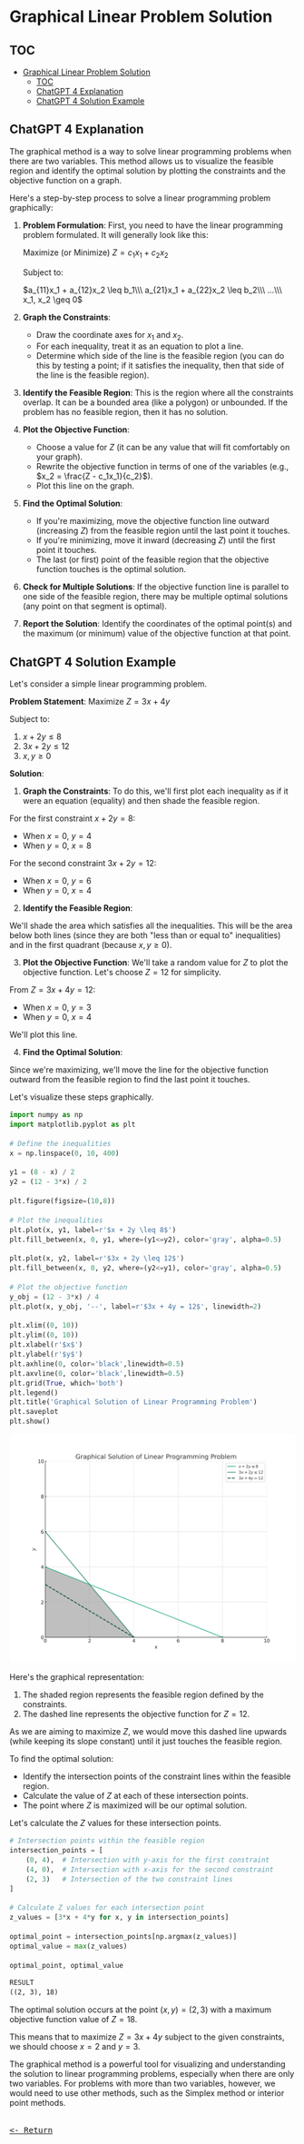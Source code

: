 # Graphical Linear Problem Solution

## TOC

- [Graphical Linear Problem Solution](#graphical-linear-problem-solution)
  - [TOC](#toc)
  - [ChatGPT 4 Explanation](#chatgpt-4-explanation)
  - [ChatGPT 4 Solution Example](#chatgpt-4-solution-example)

## ChatGPT 4 Explanation

The graphical method is a way to solve linear programming problems when there are two variables. This method allows us to visualize the feasible region and identify the optimal solution by plotting the constraints and the objective function on a graph.

Here's a step-by-step process to solve a linear programming problem graphically:

1. **Problem Formulation**:
   First, you need to have the linear programming problem formulated. It will generally look like this:

   Maximize (or Minimize) $Z = c_1x_1 + c_2x_2$

   Subject to:

   $a_{11}x_1 + a_{12}x_2 \leq b_1\\\
   a_{21}x_1 + a_{22}x_2 \leq b_2\\\
   ...\\\
   x_1, x_2 \geq 0$
2. **Graph the Constraints**:

   - Draw the coordinate axes for $x_1$ and $x_2$.
   - For each inequality, treat it as an equation to plot a line.
   - Determine which side of the line is the feasible region (you can do this by testing a point; if it satisfies the inequality, then that side of the line is the feasible region).
3. **Identify the Feasible Region**:
   This is the region where all the constraints overlap. It can be a bounded area (like a polygon) or unbounded. If the problem has no feasible region, then it has no solution.
4. **Plot the Objective Function**:

   - Choose a value for $Z$ (it can be any value that will fit comfortably on your graph).
   - Rewrite the objective function in terms of one of the variables (e.g., $x_2 = \frac{Z - c_1x_1}{c_2}$).
   - Plot this line on the graph.
5. **Find the Optimal Solution**:

   - If you're maximizing, move the objective function line outward (increasing $Z$) from the feasible region until the last point it touches.
   - If you're minimizing, move it inward (decreasing $Z$) until the first point it touches.
   - The last (or first) point of the feasible region that the objective function touches is the optimal solution.
6. **Check for Multiple Solutions**:
   If the objective function line is parallel to one side of the feasible region, there may be multiple optimal solutions (any point on that segment is optimal).
7. **Report the Solution**:
   Identify the coordinates of the optimal point(s) and the maximum (or minimum) value of the objective function at that point.

## ChatGPT 4 Solution Example

Let's consider a simple linear programming problem.

**Problem Statement**:
Maximize $Z = 3x + 4y$

Subject to:

1. $x + 2y \leq 8$
2. $3x + 2y \leq 12$
3. $x, y \geq 0$

**Solution**:

1. **Graph the Constraints**:
   To do this, we'll first plot each inequality as if it were an equation (equality) and then shade the feasible region.

For the first constraint $x + 2y = 8$:

- When $x = 0$, $y = 4$
- When $y = 0$, $x = 8$

For the second constraint $3x + 2y = 12$:

- When $x = 0$, $y = 6$
- When $y = 0$, $x = 4$

2. **Identify the Feasible Region**:

We'll shade the area which satisfies all the inequalities. This will be the area below both lines (since they are both "less than or equal to" inequalities) and in the first quadrant (because $x, y \geq 0$).

3. **Plot the Objective Function**:
   We'll take a random value for $Z$ to plot the objective function. Let's choose $Z = 12$ for simplicity.

From $Z = 3x + 4y = 12$:

- When $x = 0$, $y = 3$
- When $y = 0$, $x = 4$

We'll plot this line.

4. **Find the Optimal Solution**:

Since we're maximizing, we'll move the line for the objective function outward from the feasible region to find the last point it touches.

Let's visualize these steps graphically.

```python
import numpy as np
import matplotlib.pyplot as plt

# Define the inequalities
x = np.linspace(0, 10, 400)

y1 = (8 - x) / 2
y2 = (12 - 3*x) / 2

plt.figure(figsize=(10,8))

# Plot the inequalities
plt.plot(x, y1, label=r'$x + 2y \leq 8$')
plt.fill_between(x, 0, y1, where=(y1<=y2), color='gray', alpha=0.5)

plt.plot(x, y2, label=r'$3x + 2y \leq 12$')
plt.fill_between(x, 0, y2, where=(y2<=y1), color='gray', alpha=0.5)

# Plot the objective function
y_obj = (12 - 3*x) / 4
plt.plot(x, y_obj, '--', label=r'$3x + 4y = 12$', linewidth=2)

plt.xlim((0, 10))
plt.ylim((0, 10))
plt.xlabel(r'$x$')
plt.ylabel(r'$y$')
plt.axhline(0, color='black',linewidth=0.5)
plt.axvline(0, color='black',linewidth=0.5)
plt.grid(True, which='both')
plt.legend()
plt.title('Graphical Solution of Linear Programming Problem')
plt.saveplot
plt.show()
```

![lp_graphical_solution.svg](img/lp_graphical_solution.svg)

Here's the graphical representation:

1. The shaded region represents the feasible region defined by the constraints.
2. The dashed line represents the objective function for $Z = 12$.

As we are aiming to maximize $Z$, we would move this dashed line upwards (while keeping its slope constant) until it just touches the feasible region.

To find the optimal solution:

- Identify the intersection points of the constraint lines within the feasible region.
- Calculate the value of $Z$ at each of these intersection points.
- The point where $Z$ is maximized will be our optimal solution.

Let's calculate the $Z$ values for these intersection points.

```python
# Intersection points within the feasible region
intersection_points = [
    (0, 4),  # Intersection with y-axis for the first constraint
    (4, 0),  # Intersection with x-axis for the second constraint
    (2, 3)   # Intersection of the two constraint lines
]

# Calculate Z values for each intersection point
z_values = [3*x + 4*y for x, y in intersection_points]

optimal_point = intersection_points[np.argmax(z_values)]
optimal_value = max(z_values)

optimal_point, optimal_value
```

```txt
RESULT
((2, 3), 18)
```

The optimal solution occurs at the point $(x, y) = (2, 3)$ with a maximum objective function value of $Z = 18$.

This means that to maximize $Z = 3x + 4y$ subject to the given constraints, we should choose $x = 2$ and $y = 3$.

The graphical method is a powerful tool for visualizing and understanding the solution to linear programming problems, especially when there are only two variables. For problems with more than two variables, however, we would need to use other methods, such as the Simplex method or interior point methods.

[<kbd><br><- Return<br></kbd>](Optimization.md)
